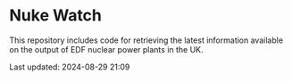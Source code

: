 # Nuke Watch

This repository includes code for retrieving the latest information available on the output of EDF nuclear power plants in the UK.

Last updated: 2024-08-29 21:09